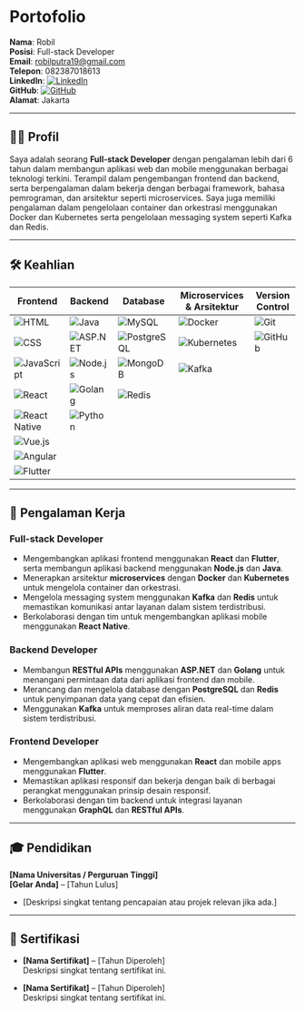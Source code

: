 # **Portofolio**

**Nama**: Robil  
**Posisi**: Full-stack Developer  
**Email**: robilputra19@gmail.com  
**Telepon**: 082387018613  
**LinkedIn**: [![LinkedIn](https://img.shields.io/badge/LinkedIn-%230077B5.svg?&style=for-the-badge&logo=linkedin&logoColor=white)](https://www.linkedin.com/in/robil)  
**GitHub**: [![GitHub](https://img.shields.io/badge/GitHub-%23000000.svg?&style=for-the-badge&logo=github&logoColor=white)](https://github.com/robilprogramer)  
**Alamat**: Jakarta

---

## **👨‍💻 Profil**

Saya adalah seorang **Full-stack Developer** dengan pengalaman lebih dari 6 tahun dalam membangun aplikasi web dan mobile menggunakan berbagai teknologi terkini. Terampil dalam pengembangan frontend dan backend, serta berpengalaman dalam bekerja dengan berbagai framework, bahasa pemrograman, dan arsitektur seperti microservices. Saya juga memiliki pengalaman dalam pengelolaan container dan orkestrasi menggunakan Docker dan Kubernetes serta pengelolaan messaging system seperti Kafka dan Redis.

---

## **🛠 Keahlian**

| **Frontend**     | **Backend**     | **Database**         | **Microservices & Arsitektur** | **Version Control**      |
|------------------|-----------------|----------------------|--------------------------------|--------------------------|
| ![HTML](https://img.shields.io/badge/HTML5-%23E34F26.svg?style=for-the-badge&logo=html5&logoColor=white) | ![Java](https://img.shields.io/badge/Java-%23F7DF1E.svg?style=for-the-badge&logo=java&logoColor=white) | ![MySQL](https://img.shields.io/badge/MySQL-%234479A1.svg?style=for-the-badge&logo=mysql&logoColor=white) | ![Docker](https://img.shields.io/badge/Docker-%232496ED.svg?style=for-the-badge&logo=docker&logoColor=white) | ![Git](https://img.shields.io/badge/Git-%23F05032.svg?style=for-the-badge&logo=git&logoColor=white) |
| ![CSS](https://img.shields.io/badge/CSS3-%231572B6.svg?style=for-the-badge&logo=css3&logoColor=white) | ![ASP.NET](https://img.shields.io/badge/.NET-%231C1C1C.svg?style=for-the-badge&logo=dotnet&logoColor=white) | ![PostgreSQL](https://img.shields.io/badge/PostgreSQL-%23336791.svg?style=for-the-badge&logo=postgresql&logoColor=white) | ![Kubernetes](https://img.shields.io/badge/Kubernetes-%233C87E2.svg?style=for-the-badge&logo=kubernetes&logoColor=white) | ![GitHub](https://img.shields.io/badge/GitHub-%23000000.svg?style=for-the-badge&logo=github&logoColor=white) |
| ![JavaScript](https://img.shields.io/badge/JavaScript-%23F7DF1E.svg?style=for-the-badge&logo=javascript&logoColor=white) | ![Node.js](https://img.shields.io/badge/Node.js-%2361DAFB.svg?style=for-the-badge&logo=node.js&logoColor=white) | ![MongoDB](https://img.shields.io/badge/MongoDB-%2347A248.svg?style=for-the-badge&logo=mongodb&logoColor=white) | ![Kafka](https://img.shields.io/badge/Kafka-%23323332.svg?style=for-the-badge&logo=apache-kafka&logoColor=white) | |
| ![React](https://img.shields.io/badge/React-%23000000.svg?style=for-the-badge&logo=react&logoColor=61DAFB) | ![Golang](https://img.shields.io/badge/Go-%2300ADD8.svg?style=for-the-badge&logo=go&logoColor=white) | ![Redis](https://img.shields.io/badge/Redis-%23DC382D.svg?style=for-the-badge&logo=redis&logoColor=white) | | |
| ![React Native](https://img.shields.io/badge/React%20Native-%23000000.svg?style=for-the-badge&logo=react&logoColor=61DAFB) | ![Python](https://img.shields.io/badge/Python-%233B4D28.svg?style=for-the-badge&logo=python&logoColor=white) | | | |
| ![Vue.js](https://img.shields.io/badge/Vue.js-%234FC08D.svg?style=for-the-badge&logo=vue.js&logoColor=white) | | | | |
| ![Angular](https://img.shields.io/badge/Angular-%23DD0031.svg?style=for-the-badge&logo=angular&logoColor=white) | | | | |
| ![Flutter](https://img.shields.io/badge/Flutter-%2302568B.svg?style=for-the-badge&logo=flutter&logoColor=white) | | | | |

---

## **💼 Pengalaman Kerja**

### **Full-stack Developer**  
- Mengembangkan aplikasi frontend menggunakan **React** dan **Flutter**, serta membangun aplikasi backend menggunakan **Node.js** dan **Java**.  
- Menerapkan arsitektur **microservices** dengan **Docker** dan **Kubernetes** untuk mengelola container dan orkestrasi.  
- Mengelola messaging system menggunakan **Kafka** dan **Redis** untuk memastikan komunikasi antar layanan dalam sistem terdistribusi.  
- Berkolaborasi dengan tim untuk mengembangkan aplikasi mobile menggunakan **React Native**.

### **Backend Developer**    
- Membangun **RESTful APIs** menggunakan **ASP.NET** dan **Golang** untuk menangani permintaan data dari aplikasi frontend dan mobile.  
- Merancang dan mengelola database dengan **PostgreSQL** dan **Redis** untuk penyimpanan data yang cepat dan efisien.  
- Menggunakan **Kafka** untuk memproses aliran data real-time dalam sistem terdistribusi.

### **Frontend Developer**  
- Mengembangkan aplikasi web menggunakan **React** dan mobile apps menggunakan **Flutter**.  
- Memastikan aplikasi responsif dan bekerja dengan baik di berbagai perangkat menggunakan prinsip desain responsif.  
- Berkolaborasi dengan tim backend untuk integrasi layanan menggunakan **GraphQL** dan **RESTful APIs**.

---

## **🎓 Pendidikan**

**[Nama Universitas / Perguruan Tinggi]**  
**[Gelar Anda]** – [Tahun Lulus]  
- [Deskripsi singkat tentang pencapaian atau projek relevan jika ada.]

---


## **📜 Sertifikasi**

- **[Nama Sertifikat]** – [Tahun Diperoleh]  
  Deskripsi singkat tentang sertifikat ini.

- **[Nama Sertifikat]** – [Tahun Diperoleh]  
  Deskripsi singkat tentang sertifikat ini.

